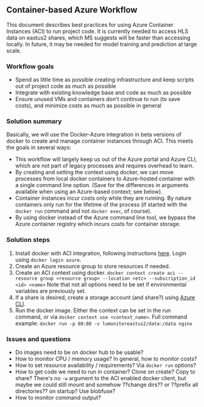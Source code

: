 ## Container-based Azure Workflow

This document describes best practices for using Azure
Container Instances (ACI) to run project code. It is currently 
needed to access HLS data on eastus2 shares, which MS suggests will be
faster than accessing locally. In future, it may be needed for model training
and prediction at large scale.

### Workflow goals

-   Spend as little time as possible creating infrastructure and keep scripts
    out of project code as much as possible
-   Integrate with existing knowledge base and code as much as possible
-   Ensure unused VMs and containers don't continue to run (to save costs), and minimize costs as much as possible in general

### Solution summary

Basically, we will use the Docker-Azure integration in beta versions of docker
to create and manage container instances through ACI. This meets the goals in
several ways:

-   This workflow will largely keep us out of the Azure portal and Azure CLI,
    which are not part of legacy processes and requires overhead to learn.
-   By creating and setting the context using docker, we can move processes
    from local docker containers to Azure-hosted container with a single
    command line option. (Save for the differences in arguments available when 
    using an Azure-based context; see below).
-   Container instances incur costs only while they are running. By nature
    containers only run for the lifetime of the process (if started with the
    `docker run` command and not `docker exec`, of course).
-   By using docker instead of the Azure command line tool, we bypass the Azure
    container registry which incurs costs for container storage.

### Solution steps

1. Install docker with ACI integration, following instructions
   [here](https://docs.docker.com/engine/context/aci-integration/#install-the-docker-compose-cli-on-linux).
   Login using `docker login azure`. 
2. Create an Azure resource group to store resources if needed.
3. Create an ACI context using docker. 
   `docker context create aci --resource group <resource group> --location <etc> --subscription_id <id> <name>`
   Note that not all options need to be set if environmental variables are
   previously set.
4. If a share is desired, create a storage account (and share?) using [Azure
   CLI](https://docs.microsoft.com/en-us/cli/azure/storage/account?view=azure-cli-latest). 
5. Run the docker image.
   Either the context can be set in the run command, or via `docker context use
   <context_name>`.
   Full command example:
   `docker run -p 80:80 -v lumonitoreastus2/data:/data nginx`


### Issues and questions

- Do images need to be on docker hub to be usable?
- How to monitor CPU / memory usage? In general, how to monitor costs?
- How to set resource availability / requirements? Via `docker run` options?
- How to get code we need to run in container? Clone on create? Copy to share? There's no `-w` argument to the ACI enabled docker client, but maybe we could still mount and somehow ??change dirs?? or ??prefix all directories?? on startup? Use blobfuse? 
- How to monitor command output?
